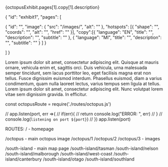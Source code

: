 






<p className="description">{octopusExhibit.pages[1].copy[1].description}</p>


{
 "id": "exhibit1",
 "pages": [


  {
   "id": "",
   "image": {
     "src": "/images/",
     "alt": ""
   },
   "hotspots": [{
    "shape": "",
    "coords": "",
    "alt": "",
    "href": ""
   }],
   "copy":[{
    "language": "EN",
    "title": "",
    "description": "",
    "subtitle": ""
   },
    {
    "language": "MI",
    "title": "",
    "description": "",
    "subtitle": ""
   }
  ]
  }


 ]
}

Lorem ipsum dolor sit amet, consectetur adipiscing elit. Quisque at mauris ornare, vehicula enim et, sagittis orci. Duis vehicula, urna malesuada semper tincidunt, sem lacus porttitor leo, eget facilisis magna erat non tellus. Fusce dignissim euismod interdum. Phasellus euismod, diam a varius condimentum, quam nulla laoreet lectus, varius tempus sem ligula at tellus. Lorem ipsum dolor sit amet, consectetur adipiscing elit. Nunc volutpat lorem vitae sem dignissim gravida. In efficitur.


const octopusRoute = require('./routes/octopus.js')

// app.listen(port, err =>{
//  if(err){
//   return console.log("ERROR: ", err)
//  }
//  console.log(`listening on port ${port}`)
// })
app.listen(port)







ROUTES:
/ - homepage

/octopus - main octopus image
/octopus/1
/octopus/2
/octopus/3 - images

/south-island - main map page
/south-island/tasman
/south-island/nelson
/south-island/malborough
/south-island/west-coast
/south-island/canterbury
/south-island/otago
/south-island/southland